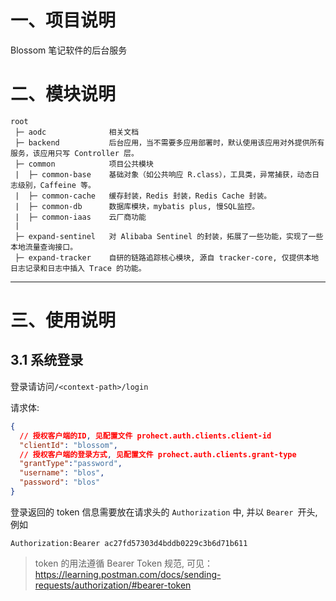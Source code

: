 # 一、项目说明

Blossom 笔记软件的后台服务

# 二、模块说明

```
root
 ├─ aodc              相关文档
 ├─ backend           后台应用，当不需要多应用部署时，默认使用该应用对外提供所有服务，该应用只写 Controller 层。
 ├─ common            项目公共模块
 |  ├─ common-base    基础对象（如公共响应 R.class），工具类，异常捕获，动态日志级别，Caffeine 等。
 |  ├─ common-cache   缓存封装，Redis 封装，Redis Cache 封装。
 |  ├─ common-db      数据库模块，mybatis plus, 慢SQL监控。
 |  ├─ common-iaas    云厂商功能
 | 
 ├─ expand-sentinel   对 Alibaba Sentinel 的封装，拓展了一些功能，实现了一些本地流量查询接口。
 ├─ expand-tracker    自研的链路追踪核心模块, 源自 tracker-core, 仅提供本地日志记录和日志中插入 Trace 的功能。
```

---

# 三、使用说明

## 3.1 系统登录

登录请访问`/<context-path>/login`

请求体:
```json
{
  // 授权客户端的ID, 见配置文件 prohect.auth.clients.client-id
  "clientId": "blossom",
  // 授权客户端的登录方式, 见配置文件 prohect.auth.clients.grant-type
  "grantType":"password",
  "username": "blos",
  "password": "blos"
}
```
登录返回的 token 信息需要放在请求头的 `Authorization` 中, 并以 `Bearer `开头, 例如

```
Authorization:Bearer ac27fd57303d4bddb0229c3b6d71b611
```

> token 的用法遵循 Bearer Token 规范, 可见：https://learning.postman.com/docs/sending-requests/authorization/#bearer-token